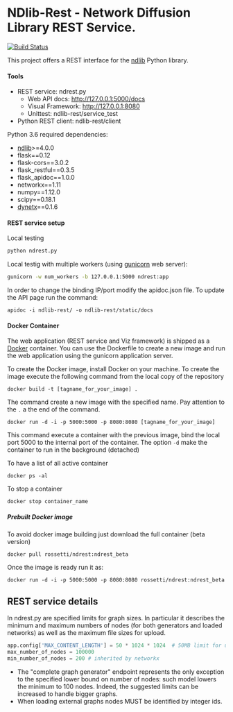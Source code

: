 # NDlib-Rest - Network Diffusion Library REST Service.
[![Build Status](https://travis-ci.org/GiulioRossetti/ndlib-rest.svg?branch=master)](https://travis-ci.org/GiulioRossetti/ndlib-rest)

This project offers a REST interface for the [ndlib](https://github.com/GiulioRossetti/ndlib) Python library.


#### Tools
* REST service: ndrest.py
  * Web API docs: http://127.0.0.1:5000/docs
  * Visual Framework: http://127.0.0.1:8080
  * Unittest: ndlib-rest/service_test
* Python REST client: ndlib-rest/client


Python 3.6 required dependencies:

- [ndlib](https://github.com/GiulioRossetti/ndlib)>=4.0.0
- flask==0.12
- flask-cors==3.0.2
- flask_restful==0.3.5
- flask_apidoc==1.0.0
- networkx==1.11
- numpy==1.12.0
- scipy==0.18.1
- [dynetx](https://github.com/GiulioRossetti/dynetx)==0.1.6

#### REST service setup
Local testing
```python
python ndrest.py
```

Local testig with multiple workers (using [gunicorn](http://gunicorn.org/) web server):
```bash
gunicorn -w num_workers -b 127.0.0.1:5000 ndrest:app
```

In order to change the binding IP/port modify the apidoc.json file.
To update the API page run the command:
```
apidoc -i ndlib-rest/ -o ndlib-rest/static/docs
```


#### Docker Container
The web application (REST service and Viz framework) is shipped as a [Docker](https://www.docker.com/) container.
You can use the Dockerfile to create a new image and run the web application using the gunicorn application server.

To create the Docker image, install Docker on your machine.
To create the image execute the following command from the local copy of the repository

```
docker build -t [tagname_for_your_image] .
```
The command create a new image with the specified name. Pay attention to the ```.``` a the end of the command.

```
docker run -d -i -p 5000:5000 -p 8080:8080 [tagname_for_your_image] 
```
This command execute a container with the previous image, bind the local port 5000 to the internal port of the container. 
The option ```-d``` make the container to run in the background (detached)

To have a list of all active container
```
docker ps -al
```

To stop a container 

```
docker stop container_name
```
 ##### Prebuilt Docker image
 
To avoid docker image building just download the full container (beta version)
 
```
docker pull rossetti/ndrest:ndrest_beta
```
 
Once the image is ready run it as:

```
docker run -d -i -p 5000:5000 -p 8080:8080 rossetti/ndrest:ndrest_beta
```

## REST service details
In ndrest.py are specified limits for graph sizes. 
In particular it describes the minimum and maximum numbers of nodes (for both generators and loaded networks) as well as the maximum file sizes for upload.

```python
app.config['MAX_CONTENT_LENGTH'] = 50 * 1024 * 1024  # 50MB limit for uploads
max_number_of_nodes = 100000
min_number_of_nodes = 200 # inherited by networkx
```

- The "complete graph generator" endpoint represents the only exception to the specified lower bound on number of nodes: such model lowers the minimum to 100 nodes. Indeed, the suggested limits can be increased to handle bigger graphs.
- When loading external graphs nodes MUST be identified by integer ids.
